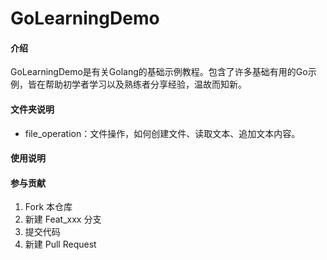 # GoLearningDemo

#### 介绍

GoLearningDemo是有关Golang的基础示例教程。包含了许多基础有用的Go示例，皆在帮助初学者学习以及熟练者分享经验，温故而知新。


#### 文件夹说明

- file_operation：文件操作，如何创建文件、读取文本、追加文本内容。


#### 使用说明


#### 参与贡献

1.  Fork 本仓库
2.  新建 Feat_xxx 分支
3.  提交代码
4.  新建 Pull Request


